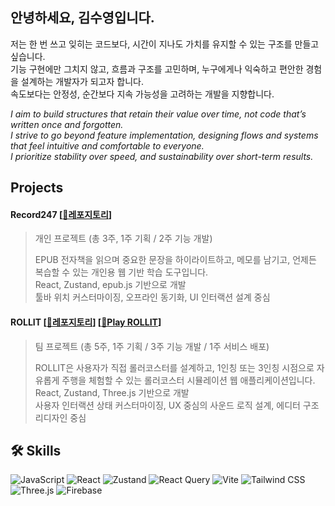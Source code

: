 ## 안녕하세요, 김수영입니다.

저는 한 번 쓰고 잊히는 코드보다, 시간이 지나도 가치를 유지할 수 있는 구조를 만들고 싶습니다. <br />
기능 구현에만 그치지 않고, 흐름과 구조를 고민하며, 누구에게나 익숙하고 편안한 경험을 설계하는 개발자가 되고자 합니다. <br />
속도보다는 안정성, 순간보다 지속 가능성을 고려하는 개발을 지향합니다.

*I aim to build structures that retain their value over time, not code that’s written once and forgotten.* <br />
*I strive to go beyond feature implementation, designing flows and systems that feel intuitive and comfortable to everyone.* <br />
*I prioritize stability over speed, and sustainability over short-term results.*

## Projects

#### Record247 [[🔗레포지토리](https://github.com/Rei-SWE/record247)]
> 개인 프로젝트 (총 3주, 1주 기획 / 2주 기능 개발)
>
> EPUB 전자책을 읽으며 중요한 문장을 하이라이트하고, 메모를 남기고, 언제든 복습할 수 있는 개인용 웹 기반 학습 도구입니다.  
> React, Zustand, epub.js 기반으로 개발  
> 툴바 위치 커스터마이징, 오프라인 동기화, UI 인터랙션 설계 중심

#### ROLLIT [[🔗레포지토리](https://github.com/rollit-project/rollit)] [[🔗Play ROLLIT](https://www.rollit.co.kr/)]
> 팀 프로젝트 (총 5주, 1주 기획 / 3주 기능 개발 / 1주 서비스 배포)
>
> ROLLIT은 사용자가 직접 롤러코스터를 설계하고, 
> 1인칭 또는 3인칭 시점으로 자유롭게 주행을 체험할 수 있는 롤러코스터 시뮬레이션 웹 애플리케이션입니다.  
> React, Zustand, Three.js 기반으로 개발  
> 사용자 인터랙션 상태 커스터마이징, UX 중심의 사운드 로직 설계, 에디터 구조 리디자인 중심

## 🛠 Skills

![JavaScript](https://img.shields.io/badge/javascript-F7DF1E?style=for-the-badge&logo=javascript&logoColor=black)
![React](https://img.shields.io/badge/react-61DAFB?style=for-the-badge&logo=react&logoColor=black)
![Zustand](https://img.shields.io/badge/zustand-8E6E53?style=for-the-badge&logo=zustand&logoColor=white)
![React Query](https://img.shields.io/badge/react_query-FF4154?style=for-the-badge&logo=reactquery&logoColor=white)
![Vite](https://img.shields.io/badge/vite-646CFF?style=for-the-badge&logo=vite&logoColor=white)
![Tailwind CSS](https://img.shields.io/badge/tailwindcss-06B6D4?style=for-the-badge&logo=tailwindcss&logoColor=white)
![Three.js](https://img.shields.io/badge/three.js-000000?style=for-the-badge&logo=three.js&logoColor=white)
![Firebase](https://img.shields.io/badge/firebase-FFCA28?style=for-the-badge&logo=firebase&logoColor=black)

